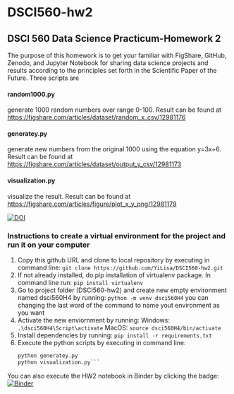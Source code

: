 # DSCI560-hw2
## DSCI 560 Data Science Practicum-Homework 2
The purpose of this homework is to get your familiar with FigShare, GitHub, Zenodo, and Jupyter Notebook for 
sharing data science projects and results according to the principles set forth in the Scientific Paper of the Future. 
Three scripts are 
#### random1000.py
generate 1000 random numbers over range 0-100. 
Result can be found at https://figshare.com/articles/dataset/random_x_csv/12981176

#### generatey.py
generate new numbers from the original 1000 using the equation y=3x+6.
Result can be found at https://figshare.com/articles/dataset/output_y_csv/12981173

#### visualization.py
visualize the result. 
Result can be found at https://figshare.com/articles/figure/plot_x_y_png/12981179


[![DOI](https://zenodo.org/badge/DOI/10.5281/zenodo.4041266.svg)](https://doi.org/10.5281/zenodo.4041266)

### Instructions to create a virtual environment for the project and run it on your computer

1. Copy this github URL and clone to local repository by executing in command line:
    `git clone https://github.com/YiLisa/DSCI560-hw2.git`
2. If not already installed, do pip installation of virtualenv package. In command line run:
    `pip install virtualenv`
3. Go to project folder (DSCI560-hw2) and create new empty environment named dsci560H4 by running:
    `python -m venv dsci560H4`
you can changing the last word of the command to name yout environment as you want
4. Activate the new enviornment by running:
Windows:
    `.\dsci560H4\Script\activate` 
MacOS:
    `source dsci560H4/bin/activate`     
5. Install dependencies by running:
    `pip install -r requirements.txt`
6. Execute the python scripts by executing in command line:
    ```python random1000.py
    python generatey.py
    python visualization.py```
    

You can also execute the HW2 notebook in Binder by clicking the badge:
[![Binder](https://mybinder.org/badge_logo.svg)](https://mybinder.org/v2/gh/YiLisa/DSCI560-hw2/master?filepath=HW2.ipynb)
